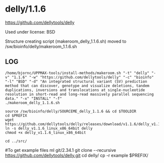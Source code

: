 delly/1.1.6
========================

<https://github.com/dellytools/delly>

Used under license:
BSD


Structure creating script (makeroom_delly_1.1.6.sh) moved to /sw/bioinfo/delly/makeroom_1.1.6.sh

LOG
---

    /home/bjornc/UPPMAX-tools/install-methods/makeroom.sh "-t" "delly" "-v" "1.1.6" "-w" "https://github.com/dellytools/delly" "-c" "bioinfo" "-l" "BSD" "-d" "An integrated structural variant (SV) prediction method that can discover, genotype and visualize deletions, tandem duplications, inversions and translocations at single-nucleotide resolution in short-read and long-read massively parallel sequencing data." "-x" "INSTALL" "-f"
    ./makeroom_delly_1.1.6.sh

    source /sw/bioinfo/delly/SOURCEME_delly_1.1.6 && cd $TOOLDIR
    cd $PREFIX
    wget https://github.com/dellytools/delly/releases/download/v1.1.6/delly_v1.1.6_linux_x86_64bit
    ln -s delly_v1.1.6_linux_x86_64bit delly
    chmod +x delly_v1.1.6_linux_x86_64bit
    
    cd ../src/
  #To get example files
    ml git/2.34.1
    git clone --recursive https://github.com/dellytools/delly.git
    cd delly/
    cp -r example $PREFIX/




